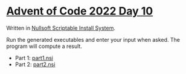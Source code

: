 # [Advent of Code 2022 Day 10](https://adventofcode.com/2022/day/10)

Written in [Nullsoft Scriptable Install System](https://en.wikipedia.org/wiki/Nullsoft_Scriptable_Install_System).

Run the generated executables and enter your input when asked. The program will compute a result.

  * Part 1: [part1.nsi](part1.nsi)
  * Part 2: [part2.nsi](part2.nsi)
